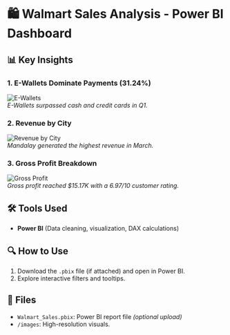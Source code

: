 # 🛍️ Walmart Sales Analysis - Power BI Dashboard

## 📊 Key Insights
### 1. E-Wallets Dominate Payments (31.24%)
![E-Wallets](images/ewallets_dominate.png)  
*E-Wallets surpassed cash and credit cards in Q1.*

### 2. Revenue by City
![Revenue by City](images/revenue_by_city.png)  
*Mandalay generated the highest revenue in March.*

### 3. Gross Profit Breakdown
![Gross Profit](images/gross_profit.png)  
*Gross profit reached $15.17K with a 6.97/10 customer rating.*

## 🛠️ Tools Used
- **Power BI** (Data cleaning, visualization, DAX calculations)

## 🔍 How to Use
1. Download the `.pbix` file (if attached) and open in Power BI.
2. Explore interactive filters and tooltips.

## 📁 Files
- `Walmart_Sales.pbix`: Power BI report file *(optional upload)*
- `/images`: High-resolution visuals.
